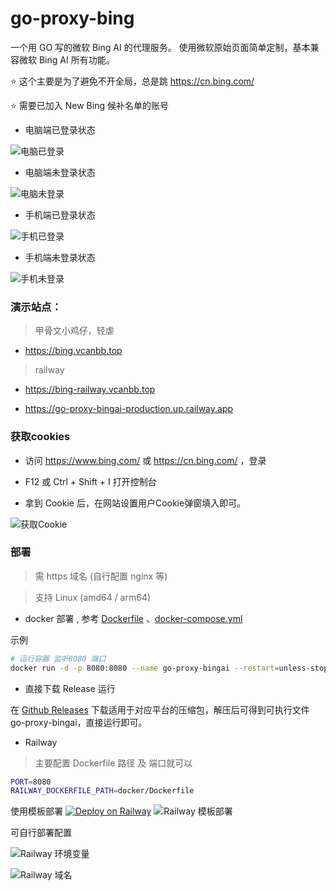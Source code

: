 # go-proxy-bing

一个用 GO 写的微软 Bing AI 的代理服务。 使用微软原始页面简单定制，基本兼容微软 Bing AI 所有功能。

⭐ 这个主要是为了避免不开全局，总是跳 https://cn.bing.com/

⭐ 需要已加入 New Bing 候补名单的账号

- 电脑端已登录状态

![电脑已登录](./docs/img/1.png)

- 电脑端未登录状态

![电脑未登录](./docs/img/2.png)

- 手机端已登录状态

![手机已登录](./docs/img/3.png)

- 手机端未登录状态

![手机未登录](./docs/img/4.png)

### 演示站点：

> 甲骨文小鸡仔，轻虐

- https://bing.vcanbb.top

> railway 

- https://bing-railway.vcanbb.top

- https://go-proxy-bingai-production.up.railway.app



### 获取cookies

- 访问 https://www.bing.com/ 或 https://cn.bing.com/ ，登录

- F12 或 Ctrl + Shift + I 打开控制台

- 拿到 Cookie 后，在网站设置用户Cookie弹窗填入即可。

![获取Cookie](./docs/img/5.png)

### 部署

> 需 https 域名 (自行配置 nginx 等)

> 支持 Linux (amd64 / arm64)

- docker 部署 , 参考 [Dockerfile](./docker/Dockerfile) 、[docker-compose.yml](./docker/docker-compose.yml)

示例

```bash
# 运行容器 监听8080 端口
docker run -d -p 8080:8080 --name go-proxy-bingai --restart=unless-stopped adams549659584/go-proxy-bingai
```

- 直接下载 Release 运行

在 [Github Releases](https://github.com/adams549659584/go-proxy-bingai/releases) 下载适用于对应平台的压缩包，解压后可得到可执行文件 go-proxy-bingai，直接运行即可。

- Railway

> 主要配置 Dockerfile 路径 及 端口就可以

```bash
PORT=8080
RAILWAY_DOCKERFILE_PATH=docker/Dockerfile
```
使用模板部署  [![Deploy on Railway](https://railway.app/button.svg)](https://railway.app/template/uIckWS?referralCode=BBs747) 
![Railway 模板部署](./docs/img/railway-1.png)

可自行部署配置

![Railway 环境变量](./docs/img/railway-2.png)

![Railway 域名](./docs/img/railway-3.png)